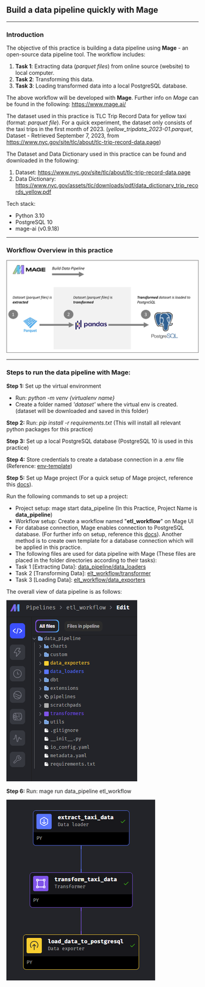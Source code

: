 ## Build a data pipeline quickly with Mage
---

### Introduction
The objective of this practice is building a data pipeline using **Mage** - an open-source data pipeline tool. The workflow includes:
1. **Task 1**: Extracting data (*parquet files*) from online source (website) to local computer.
2. **Task 2**: Transforming this data.
3. **Task 3**: Loading transformed data into a local PostgreSQL database.

The above workflow will be developed with **Mage**. Further info on *Mage* can be found in the following: https://www.mage.ai/

The dataset used in this practice is TLC Trip Record Data for yellow taxi (format: *parquet file*). For a quick experiment, the dataset only consists of the taxi trips in the first month of 2023. (*yellow_tripdata_2023-01.parquet*, Dataset - Retrieved September 7, 2023, from https://www.nyc.gov/site/tlc/about/tlc-trip-record-data.page)

The Dataset and Data Dictionary used in this practice can be found and downloaded in the following:
1. Dataset: https://www.nyc.gov/site/tlc/about/tlc-trip-record-data.page
2. Data Dictionary: https://www.nyc.gov/assets/tlc/downloads/pdf/data_dictionary_trip_records_yellow.pdf

Tech stack:
- Python 3.10
- PostgreSQL 10
- mage-ai (v0.9.18)

---
### Workflow Overview in this practice

  ![workflow](https://github.com/DoThNg/Data-Engineering-Projects/blob/main/3_ETL_Mage/docs/workflow.png)

---

### Steps to run the data pipeline with Mage:
**Step 1:** Set up the virtual environment
- Run: *python -m venv {virtualenv name}*
- Create a folder named *'dataset'* where the virtual env is created. (dataset will be downloaded and saved in this folder)

**Step 2:** Run: *pip install -r requirements.txt* (This will install all relevant python packages for this practice)

**Step 3:** Set up a local PostgreSQL database (PostgreSQL 10 is used in this practice)

**Step 4:** Store credentials to create a database connection in a .env file (Reference: [env-template](https://github.com/DoThNg/Data-Engineering-Projects/blob/main/3_ETL_Mage/env-template))

**Step 5:** Set up Mage project (For a quick setup of Mage project, reference this [docs](https://docs.mage.ai/getting-started/setup)).

Run the following commands to set up a project:
- Project setup: mage start data_pipeline (In this Practice, Project Name is **data_pipeline**)
- Workflow setup: Create a workflow named "**etl_workflow**" on Mage UI 
- For database connection, Mage enables connection to PostgreSQL database. (For further info on setup, reference this [docs](https://docs.mage.ai/getting-started/setup)). Another method is to create own template for a database connection which will be applied in this practice.
- The following files are used for data pipeline with Mage (These files are placed in the folder directories according to their tasks):
 - Task 1 [Extracting Data]: [data_pipeline/data_loaders](https://github.com/DoThNg/Data-Engineering-Projects/blob/main/3_ETL_Mage/data_pipeline/data_loaders/extract_taxi_data.py)
 - Task 2 [Transforming Data]: [elt_workflow/transformer](https://github.com/DoThNg/Data-Engineering-Projects/blob/main/3_ETL_Mage/data_pipeline/transformers/transform_taxi_data.py)
 - Task 3 [Loading Data]: [elt_workflow/data_exporters](https://github.com/DoThNg/Data-Engineering-Projects/blob/main/3_ETL_Mage/data_pipeline/data_exporters/load_data_to_postgresql.py)

The overall view of data pipeline is as follows:

  ![data_pipeline](https://github.com/DoThNg/Data-Engineering-Projects/blob/main/3_ETL_Mage/docs/data_pipeline_project_structure.png)

**Step 6:** Run: mage run data_pipeline etl_workflow

![data_pipeline_run](https://github.com/DoThNg/Data-Engineering-Projects/blob/main/3_ETL_Mage/docs/data_pipeline.png)
